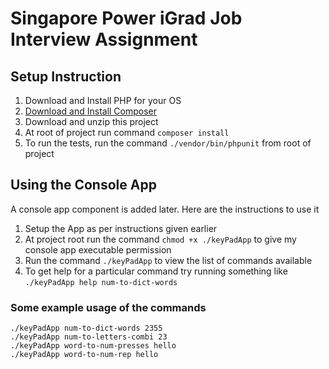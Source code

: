 # Singapore Power iGrad Job Interview Assignment

## Setup Instruction
1. Download and Install PHP for your OS
2. [Download and Install Composer](https://getcomposer.org/doc/00-intro.md)
3. Download and unzip this project
4. At root of project run command `composer install`
5. To run the tests, run the command `./vendor/bin/phpunit` from root of project

## Using the Console App

A console app component is added later. Here are the instructions to use it

1. Setup the App as per instructions given earlier
2. At project root run the command `chmod +x ./keyPadApp` to give my console app executable permission
3. Run the command `./keyPadApp` to view the list of commands available
4. To get help for a particular command try running something like `./keyPadApp help num-to-dict-words`

### Some example usage of the commands

```
./keyPadApp num-to-dict-words 2355
./keyPadApp num-to-letters-combi 23
./keyPadApp word-to-num-presses hello
./keyPadApp word-to-num-rep hello
```